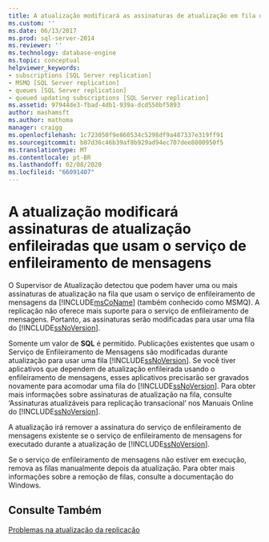 ```yaml
---
title: A atualização modificará as assinaturas de atualização em fila que usam o enfileiramento de mensagens | Microsoft Docs
ms.custom: ''
ms.date: 06/13/2017
ms.prod: sql-server-2014
ms.reviewer: ''
ms.technology: database-engine
ms.topic: conceptual
helpviewer_keywords:
- subscriptions [SQL Server replication]
- MSMQ [SQL Server replication]
- queues [SQL Server replication]
- queued updating subscriptions [SQL Server replication]
ms.assetid: 97944de3-fbad-4db1-939a-dcd550bf5893
author: mashamsft
ms.author: mathoma
manager: craigg
ms.openlocfilehash: 1c723050f9e860534c5298df9a487337e319ff91
ms.sourcegitcommit: b87d36c46b39af8b929ad94ec707dee8800950f5
ms.translationtype: MT
ms.contentlocale: pt-BR
ms.lasthandoff: 02/08/2020
ms.locfileid: "66091407"
---
```

# <a name="upgrading-will-modify-queued-updating-subscriptions-that-use-message-queuing"></a>A atualização modificará assinaturas de atualização enfileiradas que usam o serviço de enfileiramento de mensagens
  O Supervisor de Atualização detectou que podem haver uma ou mais assinaturas de atualização na fila que usam o serviço de enfileiramento de mensagens da [!INCLUDE[msCoName](../../includes/msconame-md.md)] (também conhecido como MSMQ). A replicação não oferece mais suporte para o serviço de enfileiramento de mensagens. Portanto, as assinaturas serão modificadas para usar uma fila do [!INCLUDE[ssNoVersion](../../includes/ssnoversion-md.md)].  
  
 Somente um valor de **SQL** é permitido. Publicações existentes que usam o Serviço de Enfileiramento de Mensagens são modificadas durante atualização para usar uma fila [!INCLUDE[ssNoVersion](../../includes/ssnoversion-md.md)]. Se você tiver aplicativos que dependem de atualização enfileirada usando o enfileiramento de mensagens, esses aplicativos precisarão ser gravados novamente para acomodar uma fila do [!INCLUDE[ssNoVersion](../../includes/ssnoversion-md.md)]. Para obter mais informações sobre assinaturas de atualização na fila, consulte ‘Assinaturas atualizáveis para replicação transacional’ nos Manuais Online do [!INCLUDE[ssNoVersion](../../includes/ssnoversion-md.md)].  
  
 A atualização irá remover a assinatura do serviço de enfileiramento de mensagens existente se o serviço de enfileiramento de mensagens for executado durante a atualização de [!INCLUDE[ssNoVersion](../../includes/ssnoversion-md.md)].  
  
 Se o serviço de enfileiramento de mensagens não estiver em execução, remova as filas manualmente depois da atualização. Para obter mais informações sobre a remoção de filas, consulte a documentação do Windows.  
  
## <a name="see-also"></a>Consulte Também  
 [Problemas na atualização da replicação](../../../2014/sql-server/install/replication-upgrade-issues.md)  
  
  
